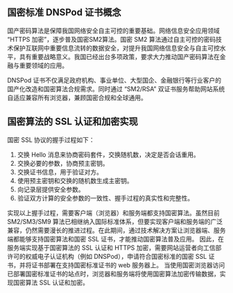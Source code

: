 ﻿## 国密标准 DNSPod 证书概念
国产密码算法是保障我国网络安全自主可控的重要基础。网络信息安全应用领域 “HTTPS 加密”，逐步普及国密SM2算法。国密 SM2 算法通过自主可控的密码技术保护互联网中重要信息流转的数据安全，对提升我国网络信息安全与自主可控水平，具有重要战略意义。我国已经出台多项政策，要求大力推动国产密码算法在金融与重要领域的应用。

DNSPod 证书不仅满足政府机构、事业单位、大型国企、金融银行等行业客户的国产化改造和国密算法合规需求。同时通过 “SM2/RSA” 双证书服务帮助网站系统自适应兼容所有浏览器，兼顾国密合规和全球通用。



## 国密算法的 SSL 认证和加密实现
国密 SSL 协议的握手过程如下：
1. 交换 Hello 消息来协商密码套件，交换随机数，决定是否会话重用。
2. 交换必要的参数，协商预主密钥。
3. 交换证书信息，用于验证对方。
4. 使用预主密钥和交换的随机数生成主密钥。
5. 向记录层提供安全参数。
6. 验证双方计算的安全参数的一致性、握手过程的真实性和完整性。

实现以上握手过程，需要客户端（浏览器）和服务端都支持国密算法。虽然目前 SM2/SM3/SM9 算法已相继纳入国际标准体系，但要实现客户端和服务端的广泛兼容，仍然需要漫长的推进过程。在此期间，通过技术解决方案让浏览器端、服务端都能够支持国密算法和国密 SSL 证书，才能推动国密算法普及应用。
因此，在服务端实现基于国密算法的 SSL 认证和 HTTPS 加密，需要网站运营者向工信部许可的权威电子认证机构（例如 DNSPod），申请符合国密标准的国密 SSL 证书，并将证书部署在支持国密标准证书的 web 服务器上。
当使用国密浏览器访问已部署国密标准证书的站点时，浏览器和服务端将使用国密算法加密传输数据，实现国密算法 SSL 认证和加密。
